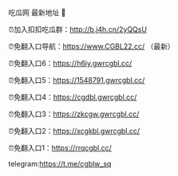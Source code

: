 吃瓜网 最新地址 👋 

⏰加入扣扣吃瓜群：http://b.j4h.cn/2yQQsU

⏰免翻入口导航：https://www.CGBL22.cc/  （最新）

⏰免翻入口6：https://h6iy.gwrcgbl.cc/

⏰免翻入口5：https://1548791.gwrcgbl.cc/

⏰免翻入口4：https://cgdbl.gwrcgbl.cc/

⏰免翻入口3：https://zkcgw.gwrcgbl.cc/

⏰免翻入口2：https://xcgkbl.gwrcgbl.cc/

⏰免翻入口1：https://rrqcgbl.cc/

telegram:https://t.me/cgblw_sq


